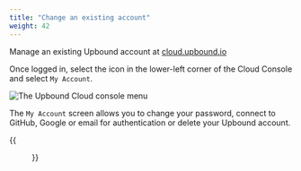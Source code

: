 ```yaml
---
title: "Change an existing account"
weight: 42
---
```


Manage an existing Upbound account at [cloud.upbound.io](https://cloud.upbound.io)

Once logged in, select the icon in the lower-left corner of the Cloud Console and select `My Account`.

<img src="/images/accounts/account-menu-no-org.png" alt="The Upbound Cloud console menu" />

The `My Account` screen allows you to change your password, connect to GitHub, Google or email for authentication or delete your Upbound account.

{{<figure src="/images/accounts/my-account.png" alt="Options available in the My Account menu" >}}